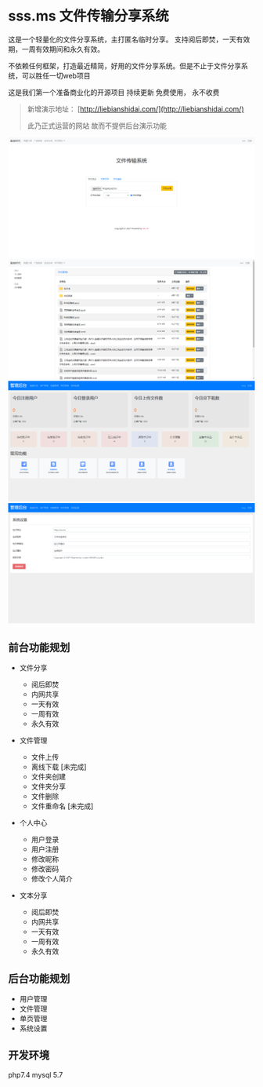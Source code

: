 # sss.ms 文件传输分享系统

这是一个轻量化的文件分享系统，主打匿名临时分享。 支持阅后即焚，一天有效期，一周有效期间和永久有效。

不依赖任何框架，打造最近精简，好用的文件分享系统。但是不止于文件分享系统，可以胜任一切web项目


这是我们第一个准备商业化的开源项目 持续更新 免费使用， 永不收费


> 新增演示地址： [http://liebianshidai.com/](http://liebianshidai.com/)
>
> 此乃正式运营的网站 故而不提供后台演示功能

![首页](1.png)
![文件管理](2.png)
![管理后台](3.png)
![管理后台](4.png)

## 前台功能规划

+ 文件分享
    + 阅后即焚
    + 内网共享
    + 一天有效
    + 一周有效
    + 永久有效

+ 文件管理 
    + 文件上传
    + 离线下载  [未完成]
    + 文件夹创建
    + 文件夹分享
    + 文件删除
    + 文件重命名 [未完成]


+ 个人中心  
    + 用户登录
    + 用户注册
    + 修改昵称
    + 修改密码
    + 修改个人简介

+ 文本分享
    + 阅后即焚
    + 内网共享
    + 一天有效
    + 一周有效
    + 永久有效

## 后台功能规划

+ 用户管理
+ 文件管理
+ 单页管理
+ 系统设置

## 开发环境
php7.4
mysql 5.7
